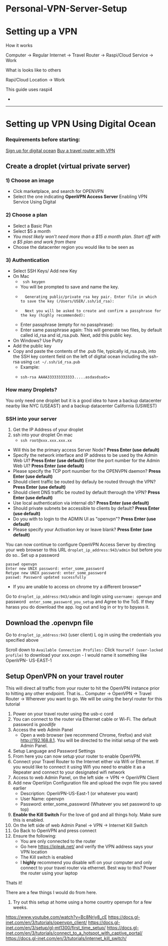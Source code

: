 # Personal-VPN-Server-Setup

# Setting up a VPN  
How it works

Computer -> Regular Internet -> Travel Router -> Raspi/Cloud Service -> Work

What is looks like to others

Rapi/Cloud Location -> Work

This guide uses raspi4 

- 

---
# Setting up VPN Using Digital Ocean
### Requirements before starting: 
[Sign up for digital ocean](https://m.do.co/c/8e844a776b79)
[Buy a travel router with VPN](https://www.gl-inet.com/products/gl-mt1300/)
## Create a droplet (virtual private server)
### 1) Choose an image 
* Cick marketplace, and search for OPENVPN 
* Select the one indicating **OpenVPN Access Server**
Enabling VPN Service Using Digital

### 2) Choose a plan
* Select a Basic Plan
* Select $5 a month
* _You most likely won't need more than a $15 a month plan. Start off with a $5 plan and work from there_
* Choose the datacenter region you would like to be seen as

### 3) Authentication
* Select SSH Keys/ Add new Key 
* On Mac
    * ``` ssh keygen```
    * You will be prompted to save and name the key.
    *       Generating public/private rsa key pair. Enter file in which to save the key (/Users/USER/.ssh/id_rsa):
    *       Next you will be asked to create and confirm a passphrase for the key (highly recommended):
    * Enter passphrase (empty for no passphrase):
    * Enter same passphrase again: 
    This will generate two files, by default called id_rsa and id_rsa.pub. Next, add this public key.
* On Windows? Use Putty
* Add the public key
* Copy and paste the contents of the .pub file, typically id_rsa.pub, into the SSH key content field on the left of digital ocean including the ssh-rsa using  ```cat ~/.ssh/id_rsa.pub```
    * Example:
    *     ssh-rsa AAAA333333333333.....asdasdsadc=

### How many Droplets?
You only need one droplet but it is a good idea to have a backup datacenter nearby like NYC  (USEAST) and a backup datacenter California (USWEST)

### SSH into your server
1) Get the IP Address of your droplet
2) ssh into your droplet
On mac 
    * ```ssh root@xxx.xxx.xxx.xx```
    

* Will this be the primary access Server Node? **Press Enter (use default)**
* Specify the network interface and IP address to be used by the Admin Web UI? **Press Enter (use default)**
Enter the port number for the Admin Web UI? **Press Enter (use default)**
* Please specify the TCP port nuumber for the OPENVPN daemon? **Press Enter (use default)**
* Should client traffic be routed by defauly be routed through the VPN?  **Press Enter (use default)**
* Should client DNS traffic be routed by default therough the VPN? **Press Enter (use default)**
* Use local authentication via internal db? **Press Enter (use default)**
* Should private subnets be accessible to clients by default?  **Press Enter (use default)**
*  Do you with to login to the ADMIN UI as "openvpn"?  **Press Enter (use default)**
* Please specify your Activation key or leave blank?  **Press Enter (use default)**
    

You can now continue to configure OpenVPN Access Server by directing your web browser to this URL ```droplet_ip_address:943/admin``` but before you do so.. Set up a password
```
passwd openvpn
Enter new UNIX password: enter_some_password
Retype new UNIX password: enter_some_password
passwd: Password updated sucessfully
```
* If you are unable to access on chrome try a different browser*

Go to ```droplet_ip_address:943/admin``` and login using ```username: openvpn``` and password ``` enter_some_password_you_setup``` and Agree to the ToS. If they harass you do download the app. log out and log in or try to bpyass it.

## Download the .openvpn file 
Go to ```droplet_ip_address:943```  (user client) 
L og in using the credentials you specified above

Scroll down to ```Available Connection Profiles:``` 
Click ```Yourself (user-locked profile)``` to download your xxx.ovpn - I would name it something like OpenVPN- US-EAST-1

## Setup OpenVPN on your travel router

This will direct all traffic from your router to hit the OpenVPN instance prior to hitting any other endpoint. That is... Computer -> OpenVPN -> Travel Router ->  Wherever you want to go.
We will be using the beryl router for this tutorial

1. Power on your travel router using the usb-c cord
2. You can connect to the router via Ethernet cable or Wi-Fi. The default password is *goodlife*
3. Access the web Admin Panel
    * Open a web browser (we recommend Chrome, firefox) and visit http://192.168.8.1. You will be directed to the initial setup of the web Admin Panel.
4. Setup Language and Password Settings
5. From here you can now setup your router to enable OpenVPN.
6. Connect your Travel Router to the Internet either via Wifi or Ethernet. If you would like to connect it using Wifi you need to enable it as a Repeater and connect to your designated wifi network
7. Access to web Admin Panel, on the left side -> VPN -> OpenVPN Client
8. Add new OpenVpn Configuration file and upload the ovpn file you saved earlier
    * Description: OpenVPN-US-East-1 (or whatever you want)
    * User Name: openvpn
    * Password: enter_some_password (Whatever you set password to up top)
9. **Enable the Kill Switch** For the love of god and all things holy. Make sure this is enabled. 
110. On the left side of web Admin Panel -> VPN -> Internet Kill Switch
11. Go Back to OpenVPN and press connect
12. Ensure the following:
    * You are only connected to the router
    * Go here https://ipleak.net/  and verify the VPN address says your VPN location
    * The Kill switch is enabled
    * I **highly** recommend you disable wifi on your computer and only connect to your travel router via ethernet.  Best way to this? Power the router using your laptop
 
Thats it!

There are a few things I would do from here.
1) Try out this setup at home using a home country openvpn for a few weeks.


https://www.youtube.com/watch?v=Bc8Nriy8_cE
https://docs.gl-inet.com/en/3/tutorials/openvpn_client/
https://docs.gl-inet.com/en/3/setup/gl-mt1300/first_time_setup/
https://docs.gl-inet.com/en/3/tutorials/connect_to_a_hotspot_with_captive_portal/
https://docs.gl-inet.com/en/3/tutorials/internet_kill_switch/








